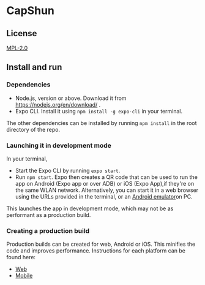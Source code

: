 # CapShun

## License
[MPL-2.0](https://github.com/devcer/CapShun/blob/master/LICENSE)

## Install and run

### Dependencies
* Node.js, version or above. Download it from https://nodejs.org/en/download/ .
* Expo CLI. Install it using `npm install -g expo-cli` in your terminal.

The other dependencies can be installed by running `npm install` in the root directory of the repo.

### Launching it in development mode
In your terminal, 
* Start the Expo CLI by running `expo start`.
* Run `npm start`. Expo then creates a QR code that can be used to run the app on Android (Expo app or over ADB) or iOS (Expo App),if they're on the same WLAN network.
  Alternatively, you can start it in a web browser using the URLs provided in the terminal, or an [Android emulator](https://docs.expo.io/workflow/android-studio-emulator/)on PC.

This launches the app in development mode, which may not be as performant as a production build.

### Creating a production build
Production builds can be created for web, Android or iOS. This minifies the code and improves performance. Instructions for each platform can be found here:
* [Web](https://docs.expo.io/distribution/publishing-websites/)
* [Mobile](https://docs.expo.io/distribution/building-standalone-apps/)
